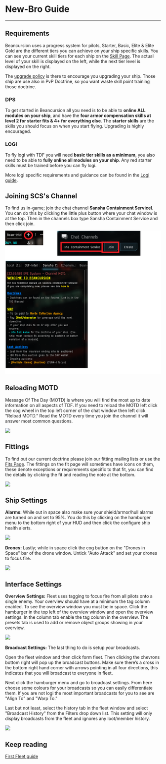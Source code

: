 # New-Bro Guide

---

## Requirements

Beancursion uses a progress system for pilots, Starter, Basic, Elite & Elite Gold are the different tiers you can achieve on your ship specific skills. You can see your current skill tiers for each ship on the [Skill Page](/skills). The actual level of your skill is displayed on the left, while the next tier level is displayed on the right.

The [upgrade policy](/guide/upgrade) is there to encourage you upgrading your ship. Those ship are use also in PvP Doctrine, so you want waste skill point training those doctrine. 

### DPS

To get started in Beancursion all you need is to be able to **online ALL modules on your ship**, and have the **four armor compensation skills at level 2 for starter fits & 4+ for everything else**. The **starter skills** are the skills you should focus on when you start flying.  Upgrading is highly encouraged.

### LOGI

To fly logi with TDF you will need **basic tier skills as a minimum**, you also need to be able to **fully online all modules on your ship**. Any red starter skills must be trained before you can fly logi.

More logi specific requirements and guidance can be found in the [Logi guide](/guide/logi).

## Joining SCS's Channel

To find us in-game; join the chat channel **Sansha Containment Servicel**. You can do this by clicking the little plus button where your chat window is at the top. Then in the channels box type Sansha Containment Service and then click join.

![](joinchannel.png)

## Reloading MOTD

Message Of The Day (MOTD) is where you will find the most up to date information on all aspects of TDF. If you need to reload the MOTD left click the cog wheel in the top left corner of the chat window then left click "Reload MOTD." Read the MOTD every time you join the channel it will answer most common questions.

![](reloadmotd.png)

## Fittings

To find out our current doctrine please join our fitting mailing lists or use the [Fits Page](/fits). The fittings on the fit page will sometimes have icons on them, these denote exceptions or requirements specific to that fit, you can find the details by clicking the fit and reading the note at the bottom.

![](fitnotes.png)

## Ship Settings


**Alarms:** While out in space also make sure your shield/armor/hull alarms are turned on and set to 95%. You do this by clicking on the hamburger menu to the bottom right of your HUD and then click the configure ship health alerts.

![](healthalert.png)

**Drones:** Lastly; while in space click the cog button on the "Drones in Space" bar of the drone window. Untick "Auto Attack" and set your drones to focus fire.

![](drones.png)

## Interface Settings


**Overview Settings:** Fleet uses tagging to focus fire from all pilots onto a single enemy. Your overview should have at a minimum the tag column enabled. To see the overview window you must be in space. Click the hamburger in the top left of the overview window and open the overview settings. In the column tab enable the tag column in the overview. The presets tab is used to add or remove object groups showing in your overview.

![](overview.png)

**Broadcast Settings:** The last thing to do is setup your broadcasts.

Open the fleet window and then click form fleet. Then clicking the chevrons bottom right will pop up the broadcast buttons. Make sure there’s a cross in the bottom right hand corner with arrows pointing in all four directions, this indicates that you will broadcast to everyone in fleet.

Next click the hamburger menu and go to broadcast settings. From here choose some colours for your broadcasts so you can easily differentiate them. If you are not logi the most important broadcasts for you to see are "Align To" and "Warp To."

Last but not least, select the history tab in the fleet window and select "Broadcast History" from the Filters drop down list. This setting will only display broadcasts from the fleet and ignores any loot/member history.

![](broadcasts.png)


## Keep reading

[First Fleet guide](/guide/xup)
